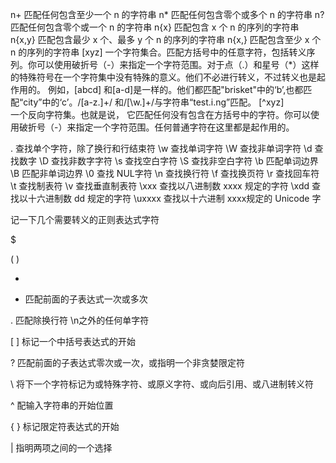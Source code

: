 n+	匹配任何包含至少一个 n 的字符串
n*	匹配任何包含零个或多个 n 的字符串
n?	匹配任何包含零个或一个 n 的字符串
n{x}	匹配包含 x 个 n 的序列的字符串
n{x,y}	匹配包含最少 x 个、最多 y 个 n 的序列的字符串
n{x,}	匹配包含至少 x 个 n 的序列的字符串
[xyz]	一个字符集合。匹配方括号中的任意字符，包括转义序列。你可以使用破折号（-）来指定一个字符范围。对于点（.）和星号（*）这样的特殊符号在一个字符集中没有特殊的意义。他们不必进行转义，不过转义也是起作用的。
例如，[abcd] 和[a-d]是一样的。他们都匹配"brisket"中的‘b’,也都匹配“city”中的‘c’。/[a-z.]+/ 和/[\w.]+/与字符串“test.i.ng”匹配。
[^xyz]	
一个反向字符集。也就是说， 它匹配任何没有包含在方括号中的字符。你可以使用破折号（-）来指定一个字符范围。任何普通字符在这里都是起作用的。



.	查找单个字符，除了换行和行结束符
\w	查找单词字符
\W	查找非单词字符
\d	查找数字
\D	查找非数字字符
\s	查找空白字符
\S	查找非空白字符
\b	匹配单词边界
\B	匹配非单词边界
\0	查找 NUL字符
\n	查找换行符
\f	查找换页符
\r	查找回车符
\t	查找制表符
\v	查找垂直制表符
\xxx	查找以八进制数 xxxx 规定的字符
\xdd	查找以十六进制数 dd 规定的字符
\uxxxx	查找以十六进制 xxxx规定的 Unicode 字




记一下几个需要转义的正则表达式字符


$


( )


*


+  匹配前面的子表达式一次或多次

.  匹配除换行符 \n之外的任何单字符

[ ] 标记一个中括号表达式的开始

?  匹配前面的子表达式零次或一次，或指明一个非贪婪限定符

\  将下一个字符标记为或特殊字符、或原义字符、或向后引用、或八进制转义符

^  配输入字符串的开始位置

{ }  标记限定符表达式的开始

|  指明两项之间的一个选择